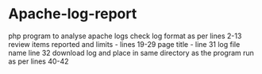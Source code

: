 # Apache-log-report

php program to analyse apache logs
check log format as per lines 2-13
review items reported and limits - lines 19-29
page title - line 31
log file name line 32
download log and place in same directory as the program
run as per lines 40-42
